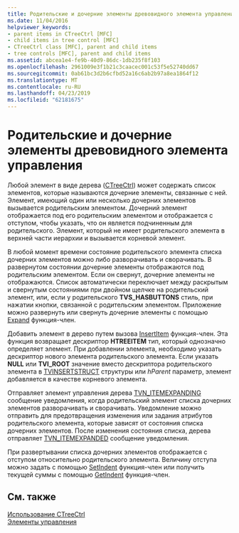 ```yaml
---
title: Родительские и дочерние элементы древовидного элемента управления
ms.date: 11/04/2016
helpviewer_keywords:
- parent items in CTreeCtrl [MFC]
- child items in tree control [MFC]
- CTreeCtrl class [MFC], parent and child items
- tree controls [MFC], parent and child items
ms.assetid: abcea1e4-fe9b-40d9-86dc-1db235f8f103
ms.openlocfilehash: 2961009e3f1b21c3caacec001c53f5e52740dd67
ms.sourcegitcommit: 0ab61bc3d2b6cfbd52a16c6ab2b97a8ea1864f12
ms.translationtype: MT
ms.contentlocale: ru-RU
ms.lasthandoff: 04/23/2019
ms.locfileid: "62181675"
---
```

# <a name="tree-control-parent-and-child-items"></a>Родительские и дочерние элементы древовидного элемента управления

Любой элемент в виде дерева ([CTreeCtrl](../mfc/reference/ctreectrl-class.md)) может содержать список элементов, которые называются дочерние элементы, связанные с ней. Элемент, имеющий один или несколько дочерних элементов вызывается родительским элементом. Дочерний элемент отображается под его родительским элементом и отображается с отступом, чтобы указать, что он является подчиненным для родительского. Элемент, который не имеет родительского элемента в верхней части иерархии и вызывается корневой элемент.

В любой момент времени состояние родительского элемента списка дочерних элементов можно либо разворачивать и сворачивать. В развернутом состоянии дочерние элементы отображаются под родительским элементом. Если он свернут, дочерние элементы не отображаются. Список автоматически переключает между раскрытым и свернутым состояниями при двойном щелчке на родительский элемент, или, если у родительского **TVS_HASBUTTONS** стиль, при нажатии кнопки, связанной с родительским элементом. Приложение можно развернуть или свернуть дочерние элементы с помощью [Expand](../mfc/reference/ctreectrl-class.md#expand) функция-член.

Добавить элемент в дерево путем вызова [InsertItem](../mfc/reference/ctreectrl-class.md#insertitem) функция-член. Эта функция возвращает дескриптор **HTREEITEM** тип, который однозначно определяет элемент. При добавлении элемента, необходимо указать дескриптор нового элемента родительского элемента. Если указать **NULL** или **TVI_ROOT** значение вместо дескриптора родительского элемента в [TVINSERTSTRUCT](/windows/desktop/api/commctrl/ns-commctrl-tagtvinsertstructa) структуры или *hParent* параметр, элемент добавляется в качестве корневого элемента.

Отправляет элемент управления дерева [TVN_ITEMEXPANDING](/windows/desktop/Controls/tvn-itemexpanding) сообщение уведомления, когда родительский элемент списка дочерних элементов разворачивать и сворачивать. Уведомление можно отправить для предотвращения изменения или задания атрибутов родительского элемента, которые зависят от состояния списка дочерних элементов. После изменения состояния списка, дерева отправляет [TVN_ITEMEXPANDED](/windows/desktop/Controls/tvn-itemexpanded) сообщение уведомления.

При развертывании списка дочерних элементов отображается с отступом относительно родительского элемента. Величину отступа можно задать с помощью [SetIndent](../mfc/reference/ctreectrl-class.md#setindent) функция-член или получить текущей суммы с помощью [GetIndent](../mfc/reference/ctreectrl-class.md#getindent) функция-член.

## <a name="see-also"></a>См. также

[Использование CTreeCtrl](../mfc/using-ctreectrl.md)<br/>
[Элементы управления](../mfc/controls-mfc.md)
